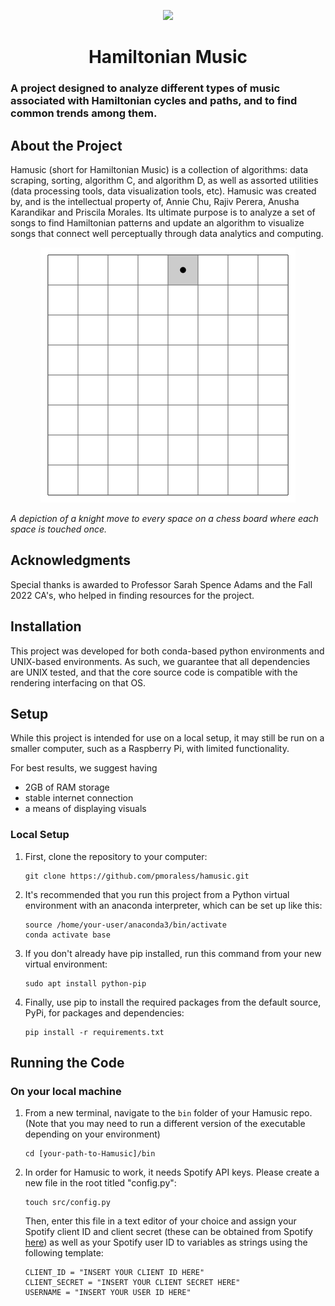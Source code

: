 <p align="center">
  <img src="https://github.com/pmoraless/hamusic/blob/a02bf1e4be7768aa0341241522899664d122eac3/images/hamusic.png"/>
</p>
<h1 align="center">Hamiltonian Music</h1>

### A project designed to analyze different types of music associated with Hamiltonian cycles and paths, and to find common trends among them.

## About the Project
Hamusic (short for Hamiltonian Music) is a collection of algorithms: data scraping, sorting, algorithm C, and algorithm D, as well as assorted utilities (data processing tools, data visualization tools, etc). Hamusic was created by, and is the intellectual property of, Annie Chu, Rajiv Perera, Anusha Karandikar and Priscila Morales. Its ultimate purpose is to analyze a set of songs to find Hamiltonian patterns and update an algorithm to visualize songs that connect well perceptually  through data analytics and computing.

<p align="center">
  <img src="https://github.com/pmoraless/hamusic/blob/9fb1500921a3f06e091d08e4e0f7b8932a18d43b/images/hamusic2.gif"/>
</p>
<p>
    <em>A depiction of a knight move to every space on a chess board where each space is touched once.</em>
</p>

## Acknowledgments
Special thanks is awarded to Professor Sarah Spence Adams and the Fall 2022 CA's, who helped in finding resources for the project.

## Installation
This project was developed for both conda-based python environments and UNIX-based environments. As such, we guarantee that all dependencies are UNIX tested, and that the core source code is compatible with the rendering interfacing on that OS.

## Setup
While this project is intended for use on a local setup, it may still be run on a smaller computer, such as a Raspberry Pi, with limited functionality.

For best results, we suggest having
- 2GB of RAM storage
- stable internet connection
- a means of displaying visuals

### Local Setup
1. First, clone the repository to your computer:
    ```
    git clone https://github.com/pmoraless/hamusic.git
    ```

2. It's recommended that you run this project from a Python virtual environment with an anaconda interpreter, which can be set up like this:
    ```
    source /home/your-user/anaconda3/bin/activate
    conda activate base
    ```

3. If you don't already have pip installed, run this command from your new virtual environment:
    ```
    sudo apt install python-pip
    ```

4. Finally, use pip to install the required packages from the default source, PyPi, for packages and dependencies:
    ```
    pip install -r requirements.txt
    ```

## Running the Code

### On your local machine
1. From a new terminal, navigate to the `bin` folder of your Hamusic repo. (Note that you may need to run a different version of the executable depending on your environment)
    ```
    cd [your-path-to-Hamusic]/bin
    ```
    
2. In order for Hamusic to work, it needs Spotify API keys. Please create a new file in the root titled "config.py":
    ```
    touch src/config.py
    ```
    Then, enter this file in a text editor of your choice and assign your Spotify client ID and client secret (these can be obtained from Spotify [here](https://developer.spotify.com/dashboard/login)) as well as your Spotify user ID to variables as strings using the following template:
    ```
    CLIENT_ID = "INSERT YOUR CLIENT ID HERE"
    CLIENT_SECRET = "INSERT YOUR CLIENT SECRET HERE"
    USERNAME = "INSERT YOUR USER ID HERE"
    ```